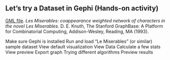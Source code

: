 ## Let’s try a Dataset in Gephi (Hands-on activity)

[GML file](https://gephi.org/datasets/lesmiserables.gml.zip). _Les Miserables: coappearance weighted network of characters in the novel Les Miserables_. D. E. Knuth, The Stanford GraphBase: A Platform for Combinatorial Computing, Addison-Wesley, Reading, MA (1993).

Make sure Gephi is installed
Run and load “Le Miserables” (or similar) sample dataset
View default visualization
View Data
Calculate a few stats
View preview
Export graph
Trying different algorithms
Preview results

